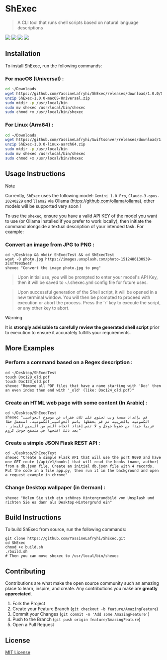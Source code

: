 # ShExec
> A CLI tool that runs shell scripts based on natural language descriptions

![](https://img.shields.io/badge/license-MIT-brown)
![](https://img.shields.io/badge/version-1.0.0-orange)
![](https://img.shields.io/badge/Commander-0.9.2-green)
![](https://img.shields.io/badge/Swift-5.9-blue)

## Installation

To install ShExec, run the following commands:

### For macOS (Universal) :
```bash
cd ~/Downloads
wget https://github.com/YassineLafryhi/ShExec/releases/download/1.0.0/ShExec-1.0.0-macOS-Universal.zip
unzip ShExec-1.0.0-macOS-Universal.zip
sudo mkdir -p /usr/local/bin
sudo mv shexec /usr/local/bin/shexec
sudo chmod +x /usr/local/bin/shexec
```

### For Linux (Arm64) :
```bash
cd ~/Downloads
wget https://github.com/YassineLafryhi/Swiftsonver/releases/download/1.0.0/ShExec-1.0.0-linux-aarch64.zip
unzip ShExec-1.0.0-linux-aarch64.zip
sudo mkdir -p /usr/local/bin
sudo mv shexec /usr/local/bin/shexec
sudo chmod +x /usr/local/bin/shexec
```

## Usage Instructions

> [!NOTE]
> Currently, `ShExec` uses the following model: `Gemini 1.0 Pro`, `Claude-3-opus-20240229` and `llama2` via Ollama (https://github.com/ollama/ollama), other models will be supported very soon !

To use the `shexec`, ensure you have a valid API KEY of the model you want to use (or Ollama installed if you prefer to work locally), then initiate the command alongside a textual description of your intended task. For example:

### Convert an image from JPG to PNG :
```shell
cd ~/Desktop && mkdir ShExecTest && cd ShExecTest
wget -O photo.jpg https://images.unsplash.com/photo-1512486130939-2c4f79935e4f
shexec "Convert the image photo.jpg to png"
```

> Upon initial use, you will be prompted to enter your model's API Key, then it will be saved to ~/.shexec.yml config file for future uses.

> Upon successful generation of the Shell script, it will be opened in a new terminal window. You will then be prompted to proceed with execution or abort the process. Press the 'r' key to execute the script, or any other key to abort.

> [!WARNING]
> It is **strongly advisable to carefully review the generated shell script** prior to execution to ensure it accurately fulfills your requirements.

## More Examples

### Perform a command based on a Regex description :
```shell
cd ~/Desktop/ShExecTest
touch Doc128_old.pdf
touch Doc123_old.pdf
shexec "Remove all PDF files that have a name starting with 'Doc' then an even index then end with '_old' (like: Doc124_old.pdf)"
```

### Create an HTML web page with some content (In Arabic) :
```shell
cd ~/Desktop/ShExecTest
shexec "قم بإعداد صفحة ويب تحتوي على ثلاث فقرات عن موضوع الحواسيب الكمومية بالعربية ثم قم بحفظها باسم الحواسيب_الكمومية، استعمل خطا عربيا جيدا من خطوط جوجل و لا تنس إعداد اتجاه النص من اليمين لليسار ، بعد ذلك افتحها في متصفح جوجل كروم"
```

### Create a simple JSON Flask REST API :
```shell
cd ~/Desktop/ShExecTest
shexec "Create a simple Flask API that will use the port 9090 and have one GET route (/api/v1/books) that will read the books (name, author) from a db.json file. Create an initial db.json file with 4 records. Put the code in a file app.py, then run it in the background and open a request example in chrome"
```

### Change Desktop wallpaper (in German) :
```shell
shexec "Holen Sie sich ein schönes Hintergrundbild von Unsplash und richten Sie es dann als Desktop-Hintergrund ein"
```

## Build Instructions

To build ShExec from source, run the following commands:

```shell
git clone https://github.com/YassineLafryhi/ShExec.git
cd ShExec
chmod +x build.sh
./build.sh
# Then you can move shexec to /usr/local/bin/shexec
```

## Contributing

Contributions are what make the open source community such an amazing place to learn, inspire, and create. Any contributions you make are **greatly appreciated**.

1. Fork the Project
2. Create your Feature Branch (`git checkout -b feature/AmazingFeature`)
3. Commit your Changes (`git commit -m 'Add some AmazingFeature'`)
4. Push to the Branch (`git push origin feature/AmazingFeature`)
5. Open a Pull Request

## License
[MIT License](https://choosealicense.com/licenses/mit)

